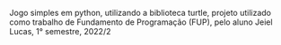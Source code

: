 Jogo simples em python, utilizando a biblioteca turtle, projeto utilizado como trabalho de Fundamento de Programação (FUP), pelo aluno Jeiel Lucas, 1° semestre, 2022/2